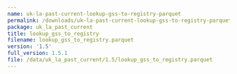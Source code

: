 ```yaml
---
name: uk-la-past-current-lookup-gss-to-registry-parquet
permalink: /downloads/uk-la-past-current-lookup-gss-to-registry-parquet/1_5
package: uk_la_past_current
title: lookup_gss_to_registry
filename: lookup_gss_to_registry.parquet
version: '1.5'
full_version: 1.5.1
file: /data/uk_la_past_current/1.5/lookup_gss_to_registry.parquet
---
```


